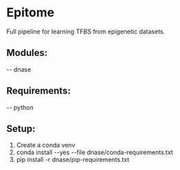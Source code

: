 # Epitome

Full pipeline for learning TFBS from epigenetic datasets.

## Modules:
-- dnase

## Requirements:
-- python

## Setup:
1. Create a conda venv
2. conda install --yes --file dnase/conda-requirements.txt
3. pip install -r dnase/pip-requirements.txt
